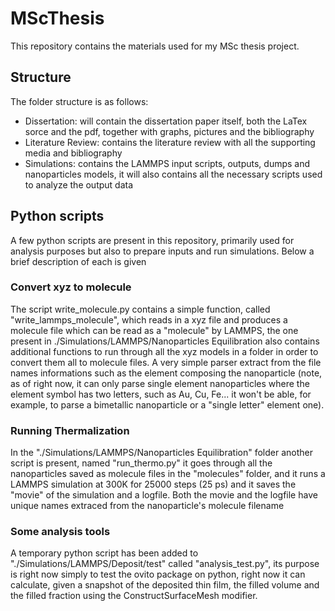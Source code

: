 # MScThesis
This repository contains the materials used for my MSc thesis project. 
## Structure
The folder structure is as follows:
- Dissertation: will contain the dissertation paper itself, both the LaTex sorce and the pdf, together with graphs, pictures and the bibliography
- Literature Review: contains the literature review with all the supporting media and bibliography
- Simulations: contains the LAMMPS input scripts, outputs, dumps and nanoparticles models, it will also contains all the necessary scripts used to analyze the output data

## Python scripts
A few python scripts are present in this repository, primarily used for analysis purposes but also to prepare inputs and run simulations. Below a brief description of each is given

### Convert xyz to molecule
The script write_molecule.py contains a simple function, called "write_lammps_molecule", which reads in a xyz file and produces a molecule file which can be read as a "molecule" by LAMMPS, the one present in ./Simulations/LAMMPS/Nanoparticles Equilibration also contains additional functions to run through all the xyz models in a folder in order to convert them all to molecule files. A very simple parser extract from the file names informations such as the element composing the nanoparticle (note, as of right now, it can only parse single element nanoparticles where the element symbol has two letters, such as Au, Cu, Fe... it won't be able, for example, to parse a bimetallic nanoparticle or a "single letter" element one).

### Running Thermalization
In the "./Simulations/LAMMPS/Nanoparticles Equilibration" folder another script is present, named "run_thermo.py" it goes through all the nanoparticles saved as molecule files in the "molecules" folder, and it runs a LAMMPS simulation at 300K for 25000 steps (25 ps) and it saves the "movie" of the simulation and a logfile. Both the movie and the logfile have unique names extraced from the nanoparticle's molecule filename

### Some analysis tools
A temporary python script has been added to "./Simulations/LAMMPS/Deposit/test" called "analysis_test.py", its purpose is right now simply to test the ovito package on python, right now it can calculate, given a snapshot of the deposited thin film, the filled volume and the filled fraction using the ConstructSurfaceMesh modifier.